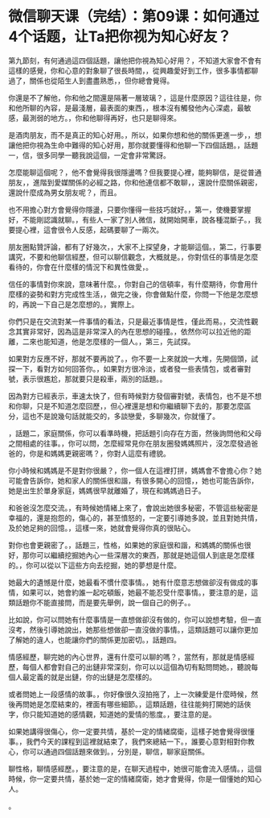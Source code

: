 # 微信聊天课（完结）：第09课：如何通过4个话题，让Ta把你视为知心好友？

第九節刻，有何通過這四個話題，讓他把你視為知心好用？，不知道大家會不會有這樣的感覺，你和心意的對象聊了很長時間，，從興趣愛好到工作，很多事情都聊過了，關係也從陌生人到盡盡熟悉，，但你總會覺得。

你還是不了解他，你和他之間還是隔著一層玻璃？，這是什麼原因？這往往是，你和他所聊的內容，是最淺層，最表面的東西，，根本沒有觸發他內心深處，最敏感，最測弱的地方。，你和他聊得再好，也只是聊得來。

是酒肉朋友，而不是真正的知心好用。，所以，如果你想和他的關係更進一步，，想讓他把你視為生命中難得的知心好用，那你就要懂得和他聊一下四個話題。，話題一，信，很多同學一聽我說這個，一定會非常驚訝。

怎麼能聊這個呢？，他不會覺得我很隱盪嗎？但我要提心裡，能夠聊信，是從普通朋友，，進階到愛媒關係的必經之路，你和他連信都不敢聊，，還說什麼關係親密，還說什麼成為男女朋友呢？，而且。

也不用擔心對方會覺得你隱盪，只要你懂得一些技巧就好。，第一，使機要掌握好，不能剛認識就聊。，有些人一家了別人微信，就開始開車，說各種混斷子。，我要提心裡，這會很令人反感，起碼要聊了一兩次。

朋友圈點贊評論，都有了好幾次，，大家不上探望身，才能聊這個。，第二，行事要講究，不要和他聊信經歷，但可以聊信觀念，大概就是。，你對信任的事情是怎麼看待的，你會在什麼樣的情況下和異性做愛，。

信任的事情對你來說，意味著什麼。，你對自己的信頓率，有什麼期待，你會用什麼樣的姿勢和對方完成性生活，，做完之後，你會做點什麼，你問一下他是怎麼想的，再說一下自己是怎麼想的。，實際上。

你們只是在交流對某一件事情的看法，只是最近事情是性，僅此而易。，交流性觀念其實非常好，因為這是非常深入的內在思想的碰撞。，依然你可以拉近他的距離，二來也能知道，他是怎麼樣的一個人。，第三，先試探。

如果對方反應不好，那就不要再說了。，你不要一上來就說一大堆，先開個頭，試探一下，看對方如何回答你。，如果對方很冷淡，或者發一些表情包，或者審對號，表示很尷尬，那就要只是殺車，兩別的話題。。

因為對方已經表示，車速太快了，但有時候對方發個審對號，表情包，也不是不想和你聊，只是不知道怎麼回歷，，但心裡還是想和你繼續聊下去的，那要怎麼區分，這也不是說幾句話就能交的，多談戀愛，多聊幾次，你就懂了。

，話題二，家庭關係，你可以看準時機，把話題引向存在方面，然後詢問他和父母之間相處的往事。，你可以問，怎麼經常見你在朋友圈發媽媽照片，沒怎麼發過爸爸的，你是和媽媽更親密嗎？，你對人這麼有禮貌。

你小時候和媽媽是不是對你很嚴？，你一個人在這裡打拼，媽媽會不會擔心你？她可能會告訴你，她和家人的關係很和諧，有很多開心的回憶，，她也可能告訴你，她是出生於單身家庭，媽媽很早就離婚了，現在和媽媽過日子。

和爸爸沒怎麼交流。，有時候她情緒上來了，會說出她很多秘密，不管這些秘密是幸福的，還是抱怨的，傷心的，甚至憤怒的，一定要引導她多說，並且對她共情，及於她足夠的回憶。，這樣一來，她就會覺得你真的很貼心。

對你也會更親密了。，話題三，性格，如果她的家庭很和諧，和媽媽的關係也很好，那你可以繼續挖掘她內心一些深層次的東西，那就是她這個人到底是怎麼樣的。，你可以從以下這些方向去挖掘，她的夢想是什麼。

她最大的遺憾是什麼，她最看不慣什麼事情。，她有什麼意志想做卻沒有做成的事情，如果可以，她會約誰一起吃頓飯，她最不能忍受什麼事情。，要注意的是，這類話題你不能直接問，而是要先舉例，說一個自己的例子。。

比如說，你可以問她有什麼事情是一直想做卻沒有做的，你可以說想考驗，但一直沒考，然後引導她說出，她那些想做卻一直沒做的事情。，這類話題可以讓你更加了解她的違人，也能讓你們的關係更加密切。，話題四。

情感經歷，聊完她的內心世界，還有什麼可以聊的嗎？，當然有，那就是情感經歷，每個人都會對自己的出鏈非常深刻，你可以以這個為切有點問問她。，聽說每個人最定義的就是出鏈，你的出鏈是怎麼樣的。

或者問她上一段感情的故事。，你好像很久沒拍拖了，上一次練愛是什麼時候，然後再問她是怎麼結束的，裡面有哪些細節。，這類話題，往往能夠打開她的話俠字，你只能知道她的感情觀，知道她的愛情的態度。，要注意的是。

如果她講得很傷心，你一定要共情，基於一定的情緒腐衛，這樣子她會覺得很懂事。，我們今天的課程到這裡就結束了，我們來總結一下。，誰要心意對相對你教心，你可以通過四個話題來做到。，分別是，聊信，聊家庭關係。

聊性格，聊情感經歷。，要注意的是，在聊天過程中，她很可能會流入感情。，這個時候，你一定要共情，基於她一定的情緒腐衛，她才會覺得，你是一個懂她的知心人。

。